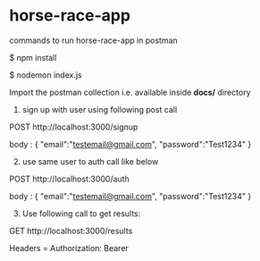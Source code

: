 # horse-race-app

commands to run horse-race-app in postman

$ npm install

$ nodemon index.js

Import the postman collection i.e. available inside **docs/** directory

1. sign up with user using following post call

POST  http://localhost:3000/signup

body : {
    "email":"testemail@gmail.com",
    "password":"Test1234"
}


2. use same user to auth call like below

POST http://localhost:3000/auth


body : {
    "email":"testemail@gmail.com",
    "password":"Test1234"
}


3. Use following call to get results:

GET  http://localhost:3000/results 

Headers = Authorization: Bearer <your-token-received-from-auth-api-call>
  
  
